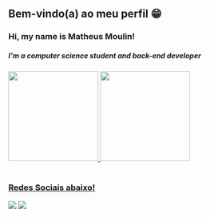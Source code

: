 ## Bem-vindo(a) ao meu perfil 😁
### Hi, my name is Matheus Moulin!

##### I'm a computer science student and back-end developer

 <div>
   <a href="https://github.com/MoulOut">
   <img height="180em" src="https://github-readme-stats.vercel.app/api?username=MoulOut&show_icons=true&theme=tokyonight&include_all_commits=true&count_private=true"/>
   <img height="180em" src="https://github-readme-stats.vercel.app/api/top-langs/?username=MoulOut&layout=compact&langs_count=6&theme=tokyonight"/>
</div>
    
<br>
 
### Redes Sociais abaixo!
 
<div> 
  <a href="https://instagram.com/moulinlimam" target="_blank"><img src="https://img.shields.io/badge/-Instagram-%23E4405F?style=for-the-badge&logo=instagram&logoColor=white" target="_blank"></a>
  <a href="https://www.linkedin.com/in/matheus-moulin-632b46235/" target="_blank"><img src="https://img.shields.io/badge/-LinkedIn-%230077B5?style=for-the-badge&logo=linkedin&logoColor=white" target="_blank"></a>
</div>
